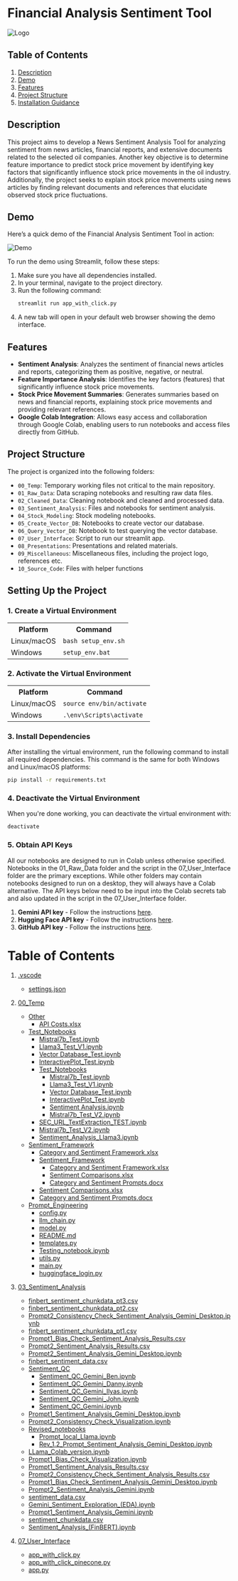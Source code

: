 # Financial Analysis Sentiment Tool
![Logo](09_Miscellaneous/logo_3.png)

## Table of Contents
1. [Description](#description)
2. [Demo](#demo)
3. [Features](#features)
4. [Project Structure](#project-structure)
5. [Installation Guidance](#setting-up-the-project)

## Description
This project aims to develop a News Sentiment Analysis Tool for analyzing sentiment from news articles, financial reports, and extensive documents related to the selected oil companies. Another key objective is to determine feature importance to predict stock price movement by identifying key factors that significantly influence stock price movements in the oil industry. Additionally, the project seeks to explain stock price movements using news articles by finding relevant documents and references that elucidate observed stock price fluctuations.

## Demo
Here’s a quick demo of the Financial Analysis Sentiment Tool in action:

![Demo](09_Miscellaneous/Demo.gif)

To run the demo using Streamlit, follow these steps:

1. Make sure you have all dependencies installed.
2. In your terminal, navigate to the project directory.
3. Run the following command:
    ```bash
    streamlit run app_with_click.py
    ```
4. A new tab will open in your default web browser showing the demo interface.

## Features
- **Sentiment Analysis**: Analyzes the sentiment of financial news articles and reports, categorizing them as positive, negative, or neutral.
- **Feature Importance Analysis**: Identifies the key factors (features) that significantly influence stock price movements.
- **Stock Price Movement Summaries**: Generates summaries based on news and financial reports, explaining stock price movements and providing relevant references.
- **Google Colab Integration**: Allows easy access and collaboration through Google Colab, enabling users to run notebooks and access files directly from GitHub.

## Project Structure
The project is organized into the following folders:

- `00_Temp`: Temporary working files not critical to the main repository.
- `01_Raw_Data`: Data scraping notebooks and resulting raw data files.
- `02_Cleaned_Data`: Cleaning notebook and cleaned and processed data.
- `03_Sentiment_Analysis`: Files and notebooks for sentiment analysis.
- `04_Stock_Modeling`: Stock modeling notebooks.
- `05_Create_Vector_DB`: Notebooks to create vector our database.
- `06_Query_Vector_DB`: Notebook to test querying the vector database.
- `07_User_Interface`: Script to run our streamlit app. 
- `08_Presentations`: Presentations and related materials.
- `09_Miscellaneous`: Miscellaneous files, including the project logo, references etc.
- `10_Source_Code`: Files with helper functions

## Setting Up the Project

### 1. Create a Virtual Environment

<table>
  <tr>
    <th>Platform</th>
    <th>Command</th>
  </tr>
  <tr>
    <td>Linux/macOS</td>
    <td><code>bash setup_env.sh</code></td>
  </tr>
  <tr>
    <td>Windows</td>
    <td><code>setup_env.bat</code></td>
  </tr>
</table>

### 2. Activate the Virtual Environment

<table>
  <tr>
    <th>Platform</th>
    <th>Command</th>
  </tr>
  <tr>
    <td>Linux/macOS</td>
    <td><code>source env/bin/activate</code></td>
  </tr>
  <tr>
    <td>Windows</td>
    <td><code>.\env\Scripts\activate</code></td>
  </tr>
</table>

### 3. Install Dependencies

After installing the virtual environment, run the following command to install all required dependencies. This command is the same for both Windows and Linux/macOS platforms:

```bash
pip install -r requirements.txt
```

### 4. Deactivate the Virtual Environment

When you're done working, you can deactivate the virtual environment with:
```bash
deactivate
```

### 5. Obtain API Keys
All our notebooks are designed to run in Colab unless otherwise specified.  Notebooks in the 01_Raw_Data folder and the script in the 07_User_Interface folder are the primary exceptions.  While other folders may contain notebooks designed to run on a desktop, they will always have a Colab alternative.  The API keys below need to be input into the Colab secrets tab and also updated in the script in the 07_User_Interface folder.

1. **Gemini API key** - Follow the instructions [here](https://www.gemini.com/cryptopedia/api).
2. **Hugging Face API key** - Follow the instructions [here](https://huggingface.co/docs/api-inference/quicktour#getting-started).
3. **GitHub API key** - Follow the instructions [here](https://docs.github.com/en/rest/overview/other-authentication-methods#personal-access-tokens).

# Table of Contents

1. [.vscode](#vscode)
   - [settings.json](#settingsjson)

2. [00_Temp](#00_temp)
   - [Other](#other)
     - [API Costs.xlsx](#api-costsxlsx)
   - [Test_Notebooks](#test_notebooks)
     - [Mistral7b_Test.ipynb](#mistral7b_testipynb)
     - [Llama3_Test_V1.ipynb](#llama3_test_v1ipynb)
     - [Vector Database_Test.ipynb](#vector-database_testipynb)
     - [InteractivePlot_Test.ipynb](#interactiveplot_testipynb)
     - [Test_Notebooks](#test_notebooks_inner)
       - [Mistral7b_Test.ipynb](#mistral7b_testipynb_inner)
       - [Llama3_Test_V1.ipynb](#llama3_test_v1ipynb_inner)
       - [Vector Database_Test.ipynb](#vector-database_testipynb_inner)
       - [InteractivePlot_Test.ipynb](#interactiveplot_testipynb_inner)
       - [Sentiment Analysis.ipynb](#sentiment-analysisipynb)
       - [Mistral7b_Test_V2.ipynb](#mistral7b_test_v2ipynb_inner)
     - [SEC_URL_TextExtraction_TEST.ipynb](#sec_url_textextraction_testipynb)
     - [Mistral7b_Test_V2.ipynb](#mistral7b_test_v2ipynb)
     - [Sentiment_Analysis_Llama3.ipynb](#sentiment_analysis_llama3ipynb)
   - [Sentiment_Framework](#sentiment_framework)
     - [Category and Sentiment Framework.xlsx](#category-and-sentiment-frameworkxlsx)
     - [Sentiment_Framework](#sentiment_framework_inner)
       - [Category and Sentiment Framework.xlsx](#category-and-sentiment-frameworkxlsx_inner)
       - [Sentiment Comparisons.xlsx](#sentiment-comparisonsxlsx)
       - [Category and Sentiment Prompts.docx](#category-and-sentiment-promptsdocx)
     - [Sentiment Comparisons.xlsx](#sentiment-comparisonsxlsx_outer)
     - [Category and Sentiment Prompts.docx](#category-and-sentiment-promptsdocx_outer)
   - [Prompt_Engineering](#prompt_engineering)
     - [config.py](#configpy)
     - [llm_chain.py](#llm_chainpy)
     - [model.py](#modelpy)
     - [README.md](#readmemd)
     - [templates.py](#templatespy)
     - [Testing_notebook.ipynb](#testing_notebookipynb)
     - [utils.py](#utilspy)
     - [main.py](#mainpy)
     - [huggingface_login.py](#huggingface_loginpy)

3. [03_Sentiment_Analysis](#03_sentiment_analysis)
   - [finbert_sentiment_chunkdata_pt3.csv](#finbert_sentiment_chunkdata_pt3csv)
   - [finbert_sentiment_chunkdata_pt2.csv](#finbert_sentiment_chunkdata_pt2csv)
   - [Prompt2_Consistency_Check_Sentiment_Analysis_Gemini_Desktop.ipynb](#prompt2_consistency_check_sentiment_analysis_gemini_desktopipynb)
   - [finbert_sentiment_chunkdata_pt1.csv](#finbert_sentiment_chunkdata_pt1csv)
   - [Prompt1_Bias_Check_Sentiment_Analysis_Results.csv](#prompt1_bias_check_sentiment_analysis_resultscsv)
   - [Prompt2_Sentiment_Analysis_Results.csv](#prompt2_sentiment_analysis_resultscsv)
   - [Prompt2_Sentiment_Analysis_Gemini_Desktop.ipynb](#prompt2_sentiment_analysis_gemini_desktopipynb)
   - [finbert_sentiment_data.csv](#finbert_sentiment_datacsv)
   - [Sentiment_QC](#sentiment_qc)
     - [Sentiment_QC_Gemini_Ben.ipynb](#sentiment_qc_gemini_benipynb)
     - [Sentiment_QC_Gemini_Danny.ipynb](#sentiment_qc_gemini_dannyipynb)
     - [Sentiment_QC_Gemini_Ilyas.ipynb](#sentiment_qc_gemini_ilyasipynb)
     - [Sentiment_QC_Gemini_John.ipynb](#sentiment_qc_gemini_johnipynb)
     - [Sentiment_QC_Gemini.ipynb](#sentiment_qc_geminiipynb)
   - [Prompt1_Sentiment_Analysis_Gemini_Desktop.ipynb](#prompt1_sentiment_analysis_gemini_desktopipynb)
   - [Prompt2_Consistency_Check_Visualization.ipynb](#prompt2_consistency_check_visualizationipynb)
   - [Revised_notebooks](#revised_notebooks)
     - [Prompt_local_Llama.ipynb](#prompt_local_llamaipynb)
     - [Rev_1.2_Prompt_Sentiment_Analysis_Gemini_Desktop.ipynb](#rev_12_prompt_sentiment_analysis_gemini_desktopipynb)
   - [LLama_Colab_version.ipynb](#llama_colab_versionipynb)
   - [Prompt1_Bias_Check_Visualization.ipynb](#prompt1_bias_check_visualizationipynb)
   - [Prompt1_Sentiment_Analysis_Results.csv](#prompt1_sentiment_analysis_resultscsv)
   - [Prompt2_Consistency_Check_Sentiment_Analysis_Results.csv](#prompt2_consistency_check_sentiment_analysis_resultscsv)
   - [Prompt1_Bias_Check_Sentiment_Analysis_Gemini_Desktop.ipynb](#prompt1_bias_check_sentiment_analysis_gemini_desktopipynb)
   - [Prompt2_Sentiment_Analysis_Gemini.ipynb](#prompt2_sentiment_analysis_geminiipynb)
   - [sentiment_data.csv](#sentiment_datacsv)
   - [Gemini_Sentiment_Exploration_(EDA).ipynb](#gemini_sentiment_exploration_edaipynb)
   - [Prompt1_Sentiment_Analysis_Gemini.ipynb](#prompt1_sentiment_analysis_geminiipynb)
   - [sentiment_chunkdata.csv](#sentiment_chunkdatacsv)
   - [Sentiment_Analysis_(FinBERT).ipynb](#sentiment_analysis_finbertipynb)

4. [07_User_Interface](#07_user_interface)
   - [app_with_click.py](#app_with_clickpy)
   - [app_with_click_pinecone.py](#app_with_click_pineconepy)
   - [app.py](#apppy)
